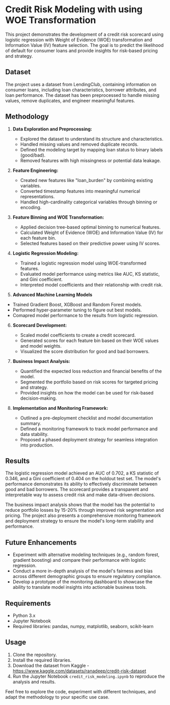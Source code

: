 # Credit Risk Modeling with using WOE Transformation

This project demonstrates the development of a credit risk scorecard using logistic regression with Weight of Evidence (WOE) transformation and Information Value (IV) feature selection. The goal is to predict the likelihood of default for consumer loans and provide insights for risk-based pricing and strategy.

## Dataset

The project uses a dataset from LendingClub, containing information on consumer loans, including loan characteristics, borrower attributes, and loan performance. The dataset has been preprocessed to handle missing values, remove duplicates, and engineer meaningful features.

## Methodology

1. **Data Exploration and Preprocessing:**
   - Explored the dataset to understand its structure and characteristics.
   - Handled missing values and removed duplicate records.
   - Defined the modeling target by mapping loan status to binary labels (good/bad).
   - Removed features with high missingness or potential data leakage.

2. **Feature Engineering:**
   - Created new features like "loan_burden" by combining existing variables.
   - Converted timestamp features into meaningful numerical representations.
   - Handled high-cardinality categorical variables through binning or encoding.

3. **Feature Binning and WOE Transformation:**
   - Applied decision tree-based optimal binning to numerical features.
   - Calculated Weight of Evidence (WOE) and Information Value (IV) for each feature bin.
   - Selected features based on their predictive power using IV scores.

4. **Logistic Regression Modeling:**
   - Trained a logistic regression model using WOE-transformed features.
   - Evaluated model performance using metrics like AUC, KS statistic, and Gini coefficient.
   - Interpreted model coefficients and their relationship with credit risk.

5. **Advanced Machine Learning Models**
 - Trained Gradient Boost, XGBoost and Random Forest models.
 - Performed hyper-parameter tuning to figure out best models.
 - Comapred model performance to the results from logistic regression.
 
6. **Scorecard Development:**
   - Scaled model coefficients to create a credit scorecard.
   - Generated scores for each feature bin based on their WOE values and model weights.
   - Visualized the score distribution for good and bad borrowers.

7. **Business Impact Analysis:**
   - Quantified the expected loss reduction and financial benefits of the model.
   - Segmented the portfolio based on risk scores for targeted pricing and strategy.
   - Provided insights on how the model can be used for risk-based decision-making.

8. **Implementation and Monitoring Framework:**
   - Outlined a pre-deployment checklist and model documentation summary.
   - Defined a monitoring framework to track model performance and data stability.
   - Proposed a phased deployment strategy for seamless integration into production.

## Results

The logistic regression model achieved an AUC of 0.702, a KS statistic of 0.346, and a Gini coefficient of 0.404 on the holdout test set. The model's performance demonstrates its ability to effectively discriminate between good and bad borrowers. The scorecard provides a transparent and interpretable way to assess credit risk and make data-driven decisions.

The business impact analysis shows that the model has the potential to reduce portfolio losses by 15-20% through improved risk segmentation and pricing. The project also presents a comprehensive monitoring framework and deployment strategy to ensure the model's long-term stability and performance.

## Future Enhancements

- Experiment with alternative modeling techniques (e.g., random forest, gradient boosting) and compare their performance with logistic regression.
- Conduct a more in-depth analysis of the model's fairness and bias across different demographic groups to ensure regulatory compliance.
- Develop a prototype of the monitoring dashboard to showcase the ability to translate model insights into actionable business tools.

## Requirements

- Python 3.x
- Jupyter Notebook
- Required libraries: pandas, numpy, matplotlib, seaborn, scikit-learn

## Usage

1. Clone the repository.
2. Install the required libraries.
3. Download the dataset from Kaggle - https://www.kaggle.com/datasets/ranadeep/credit-risk-dataset
4. Run the Jupyter Notebook `credit_risk_modeling.ipynb` to reproduce the analysis and results.

Feel free to explore the code, experiment with different techniques, and adapt the methodology to your specific use case.
